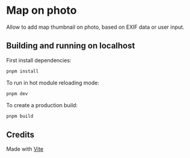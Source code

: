 # Map on photo

Allow to add map thumbnail on photo, based on EXIF data or user input.

## Building and running on localhost

First install dependencies:

```sh
pnpm install
```

To run in hot module reloading mode:

```sh
pnpm dev
```

To create a production build:

```sh
pnpm build
```


## Credits

Made with [Vite](https://vitejs.dev/)

